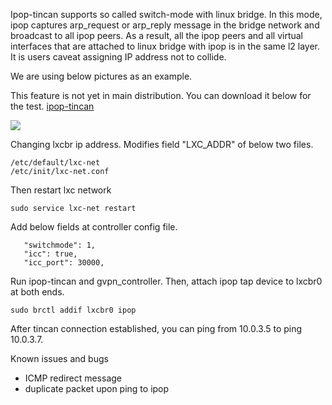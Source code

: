 Ipop-tincan supports so called switch-mode with linux bridge. In this mode, ipop captures arp_request or arp_reply message in the bridge network and broadcast to all ipop peers. As a result, all the ipop peers and all virtual interfaces that are attached to linux bridge with ipop is in the same l2 layer. It is users caveat assigning IP address not to collide. 

We are using below pictures as an example. 

This feature is not yet in main distribution. You can download it below for the test.
[ipop-tincan](www.acis.ufl.edu/~xetron/ipop-project/ipop-tincan)

![](http://www.acis.ufl.edu/~xetron/ipop-project/switchmode.png)

Changing lxcbr ip address. Modifies field "LXC_ADDR" of below two files.

```
/etc/default/lxc-net
/etc/init/lxc-net.conf
```

Then restart lxc network

```
sudo service lxc-net restart
```

Add below fields at controller config file. 
```
   "switchmode": 1,
   "icc": true,
   "icc_port": 30000,
```
Run ipop-tincan and gvpn_controller. 
Then, attach ipop tap device to lxcbr0 at both ends. 

```
sudo brctl addif lxcbr0 ipop
```

After tincan connection established, you can ping from 10.0.3.5 to ping 10.0.3.7.  


Known issues and bugs
 - ICMP redirect message
 - duplicate packet upon ping to ipop